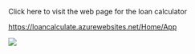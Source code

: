 Click here to visit the web page for the loan calculator

https://loancalculate.azurewebsites.net/Home/App

![](https://user-images.githubusercontent.com/83522315/161453694-7b213b76-7089-429f-b515-74bbe8565fd8.PNG)
